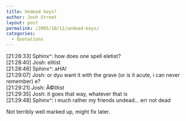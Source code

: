```yaml
---
title: Undead keys?
author: Josh Street
layout: post
permalink: /2005/10/11/undead-keys/
categories:
  - Quotations
---
```

[21:28:33] Sphinx^: how does one spell eletist?  
[21:28:40] Josh: elitist  
[21:28:46] Sphinx^: aHA!  
[21:29:07] Josh: or dyu want it with the grave (or is it acute, i can never remember) e?  
[21:29:21] Josh: Ã©litist  
[21:29:35] Josh: it goes that way, whatever that is  
[21:29:48] Sphinx^: i much rather my friends undead&#8230; err not dead

Not terribly well marked up, might fix later.